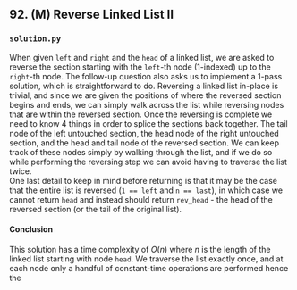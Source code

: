## 92. (M) Reverse Linked List II

### `solution.py`
When given `left` and `right` and the `head` of a linked list, we are asked to reverse the section starting with the `left`-th node (1-indexed) up to the `right`-th node. The follow-up question also asks us to implement a 1-pass solution, which is straightforward to do. Reversing a linked list in-place is trivial, and since we are given the positions of where the reversed section begins and ends, we can simply walk across the list while reversing nodes that are within the reversed section. Once the reversing is complete we need to know 4 things in order to splice the sections back together. The tail node of the left untouched section, the head node of the right untouched section, and the head and tail node of the reversed section. We can keep track of these nodes simply by walking through the list, and if we do so while performing the reversing step we can avoid having to traverse the list twice.  
One last detail to keep in mind before returning is that it may be the case that the entire list is reversed (`1 == left` and `n == last`), in which case we cannot return `head` and instead should return `rev_head` - the head of the reversed section (or the tail of the original list).  

#### Conclusion
This solution has a time complexity of $O(n)$ where $n$ is the length of the linked list starting with node `head`. We traverse the list exactly once, and at each node only a handful of constant-time operations are performed hence the   
